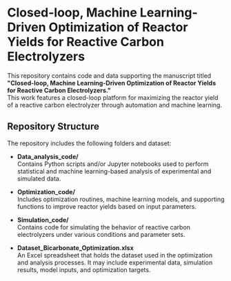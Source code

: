 # Closed-loop, Machine Learning-Driven Optimization of Reactor Yields for Reactive Carbon Electrolyzers

This repository contains code and data supporting the manuscript titled **"Closed-loop, Machine Learning-Driven Optimization of Reactor Yields for Reactive Carbon Electrolyzers."**  
This work features a closed-loop platform for maximizing the reactor yield of a reactive carbon electrolyzer through automation and machine learning.

## Repository Structure

The repository includes the following folders and dataset:

- **Data_analysis_code/**  
  Contains Python scripts and/or Jupyter notebooks used to perform statistical and machine learning-based analysis of experimental and simulated data.

- **Optimization_code/**  
  Includes optimization routines, machine learning models, and supporting functions to improve reactor yields based on input parameters.

- **Simulation_code/**  
  Contains code for simulating the behavior of reactive carbon electrolyzers under various conditions and parameter sets.

- **Dataset_Bicarbonate_Optimization.xlsx**  
  An Excel spreadsheet that holds the dataset used in the optimization and analysis processes. It may include experimental data, simulation results, model inputs, and optimization targets.


